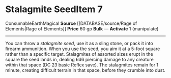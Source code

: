 ﻿---
actions: '[one-action]'
element: Earth
id: '2597'
item_category: Consumables
item_subcategory: Other Consumables
level: '7'
name: Stalagmite Seed
price: 60 gp
rarity: Common
source: '[[DATABASE/source/Rage of Elements|Rage of Elements]]'
subcategory: consumable/otherconsumable
trait:
- '[[DATABASE/trait/Consumable|Consumable]]'
- '[[DATABASE/trait/Earth|Earth]]'
- '[[DATABASE/trait/Magical|Magical]]'
type: Item

---
# Stalagmite Seed<span class="item-type">Item 7</span>

<span class="item-trait">Consumable</span><span class="item-trait">Earth</span><span class="item-trait">Magical</span>
**Source** [[DATABASE/source/Rage of Elements|Rage of Elements]]
**Price** 60 gp
**Bulk** —
**Activate** <span class="action-icon">1</span> (manipulate)

---
You can throw a _stalagmite seed_, use it as a sling stone, or pack it into firearm ammunition. When you use the seed, you aim it at a 5-foot square rather than a specific target. Stalagmites of assorted sizes erupt in the square the seed lands in, dealing 6d6 piercing damage to any creature within that space (DC 23 basic Reflex save). The stalagmites remain for 1 minute, creating difficult terrain in that space, before they crumble into dust.